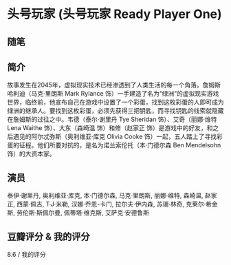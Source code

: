 # 头号玩家 (头号玩家 Ready Player One)

## 随笔

## 简介

故事发生在2045年，虚拟现实技术已经渗透到了人类生活的每一个角落。詹姆斯哈利迪（马克·里朗斯 Mark Rylance 饰）一手建造了名为“绿洲”的虚拟现实游戏世界，临终前，他宣布自己在游戏中设置了一个彩蛋，找到这枚彩蛋的人即可成为绿洲的继承人。要找到这枚彩蛋，必须先获得三把钥匙，而寻找钥匙的线索就隐藏在詹姆斯的过往之中。韦德（泰尔·谢里丹 Tye Sheridan 饰）、艾奇（丽娜·维特 Lena Waithe 饰）、大东（森崎温 饰）和修（赵家正 饰）是游戏中的好友，和之后遇见的阿尔忒弥斯（奥利维亚·库克 Olivia Cooke 饰）一起，五人踏上了寻找彩蛋的征程。他们所要对抗的，是名为诺兰索伦托（本·门德尔森 Ben Mendelsohn 饰）的大资本家。

## 演员

泰伊·谢里丹, 奥利维亚·库克, 本·门德尔森, 马克·里朗斯, 丽娜·维特, 森崎温, 赵家正, 西蒙·佩吉, T·J·米勒, 汉娜·乔恩-卡门, 拉尔夫·伊内森, 苏珊·林奇, 克莱尔·希金斯, 劳伦斯·斯佩尔曼, 佩蒂塔·维克斯, 艾萨克·安德鲁斯

## 豆瓣评分 & 我的评分

8.6 / 我的评分
